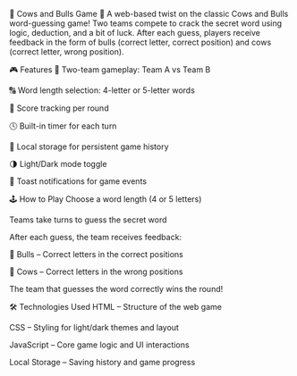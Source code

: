 🐂 Cows and Bulls Game 🐄
A web-based twist on the classic Cows and Bulls word-guessing game! Two teams compete to crack the secret word using logic, deduction, and a bit of luck. After each guess, players receive feedback in the form of bulls (correct letter, correct position) and cows (correct letter, wrong position).

🎮 Features
🔁 Two-team gameplay: Team A vs Team B

🔠 Word length selection: 4-letter or 5-letter words

🧮 Score tracking per round

🕓 Built-in timer for each turn

💾 Local storage for persistent game history

🌗 Light/Dark mode toggle

🔔 Toast notifications for game events

🕹️ How to Play
Choose a word length (4 or 5 letters)

Teams take turns to guess the secret word

After each guess, the team receives feedback:

🐂 Bulls – Correct letters in the correct positions

🐄 Cows – Correct letters in the wrong positions

The team that guesses the word correctly wins the round!

🛠️ Technologies Used
HTML – Structure of the web game

CSS – Styling for light/dark themes and layout

JavaScript – Core game logic and UI interactions

Local Storage – Saving history and game progress
